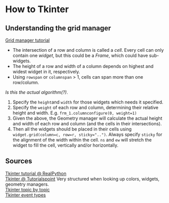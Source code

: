 # How to Tkinter 

## Understanding the grid manager
[Grid manager tutorial](https://www.pythontutorial.net/tkinter/tkinter-grid/)  

* The intersection of a row and column is called a *cell*. Every cell can only contain one *widget*, but this could be a *Frame*, which could have sub-widgets.
* The height of a row and width of a column depends on highest and widest widget in it, respectively.
* Using `rowspan` or `columnspan` > 1, cells can span more than one row/column.

*Is this the actual algorithm(?)*.
1. Specify the `height`and `width` for those widgets which needs it specified.
2. Specify the `weight` of each row and column, determining their relative height and width. E.g. `frm_1.columnconfigure(0, weight=1)`
3. Given the above, the Geometry manager will calculate the actual height and width of each row and column (and the cells in their intersections).
4. Then all the widgets should be placed in their cells using `widget.grid(column=c, row=r, sticky="..")`. Always specify `sticky` for the alignment of the width within the cell. `ns` and `ew` will stretch the widget to fill the cell, vertically and/or horizontally. 


## Sources
[Tkinter tutorial @ RealPython](https://realpython.com/python-gui-tkinter/#building-your-first-python-gui-application-with-tkinter)  
[Tkinter @ Tutorialspoint](https://www.tutorialspoint.com/python/python_gui_programming.htm) Very structured when looking up colors, widgets, geometry managers.  
[Tkinter topic by topic](https://python-course.eu/tkinter/)  
[Tkinter event types](https://python-course.eu/tkinter/events-and-binds-in-tkinter.php)  


